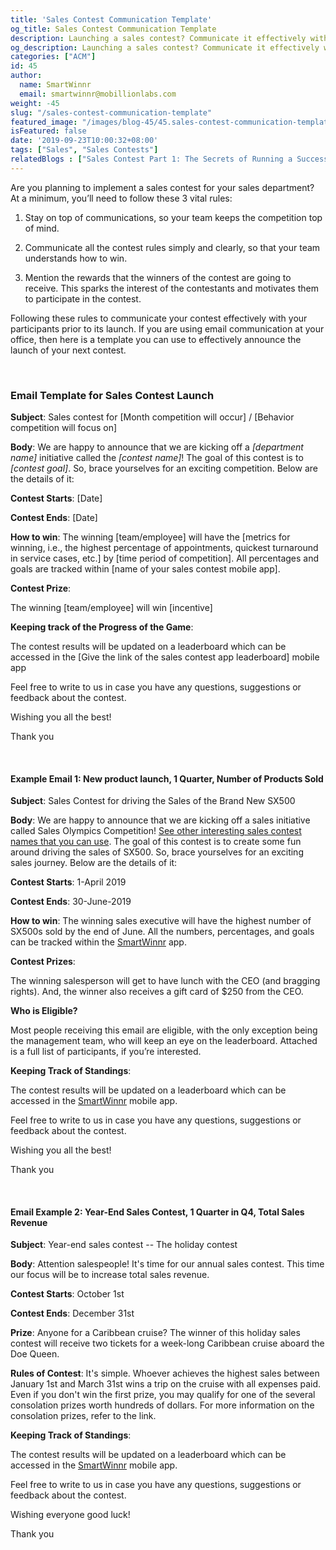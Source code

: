```yaml
---
title: 'Sales Contest Communication Template'
og_title: Sales Contest Communication Template
description: Launching a sales contest? Communicate it effectively with your team with these sample email templates.
og_description: Launching a sales contest? Communicate it effectively with your team with these sample email templates.
categories: ["ACM"]
id: 45
author:
  name: SmartWinnr
  email: smartwinnr@mobillionlabs.com
weight: -45
slug: "/sales-contest-communication-template"
featured_image: "/images/blog-45/45.sales-contest-communication-template.jpg"
isFeatured: false
date: '2019-09-23T10:00:32+08:00'
tags: ["Sales", "Sales Contests"]
relatedBlogs : ["Sales Contest Part 1: The Secrets of Running a Successful Sales Contest", "Sales Contest Part 2: How to design Sales Contest for a New Product Launch", "Sales Contest Part 3: 9 Proven Sales Contests that Drive Productivity", "Top 20 Sales Contest Names"]
---
```


Are you planning to implement a sales contest for your sales department? At a minimum, you’ll need to follow these 3 vital rules:

1. Stay on top of communications, so your team keeps the competition top of mind. 

2. Communicate all the contest rules simply and clearly, so that your team understands how to win.

3. Mention the rewards that the winners of the contest are going to receive. This sparks the interest of the contestants and motivates them to participate in the contest.

Following these rules to communicate your contest effectively with your participants prior to its launch. If you are using email communication at your office, then here is a template you can use to effectively announce the launch of your next contest.

<br>

### **Email Template for Sales Contest Launch**

**Subject**: Sales contest for [Month competition will occur] / [Behavior competition will focus on]

**Body**: We are happy to announce that we are kicking off a _[department name]_ initiative called the _[contest name]_! The goal of this contest is to _[contest goal]_. So, brace yourselves for an exciting competition. Below are the details of it:

**Contest Starts**: [Date]

**Contest Ends**: [Date]

**How to win**: The winning [team/employee] will have the [metrics for winning, i.e., the highest percentage of appointments, quickest turnaround in service cases, etc.] by [time period of competition]. All percentages and goals are tracked within [name of your sales contest mobile app].

**Contest Prize**:

The winning [team/employee] will win [incentive]

**Keeping track of the Progress of the Game**:

The contest results will be updated on a leaderboard which can be accessed in the [Give the link of the sales contest app leaderboard] mobile app

Feel free to write to us in case you have any questions, suggestions or feedback about the contest.

Wishing you all the best!

Thank you

<br>

#### **Example Email 1: New product launch, 1 Quarter, Number of Products Sold**

**Subject**: Sales Contest for driving the Sales of the Brand New SX500

**Body**: We are happy to announce that we are kicking off a sales initiative called Sales Olympics Competition! [See other interesting sales contest names that you can use](https://www.smartwinnr.com/post/top-20-sales-contest-names/). The goal of this contest is to create some fun around driving the sales of SX500. So, brace yourselves for an exciting sales journey. Below are the details of it:

**Contest Starts**: 1-April 2019

**Contest Ends**: 30-June-2019

**How to win**: The winning sales executive will have the highest number of SX500s sold by the end of June. All the numbers, percentages, and goals can be tracked within the [SmartWinnr](https://www.smartwinnr.com/product/sales-contest/) app.

**Contest Prizes**:

The winning salesperson will get to have lunch with the CEO (and bragging rights). And, the winner also receives a gift card of $250 from the CEO.

**Who is Eligible?**

Most people receiving this email are eligible, with the only exception being the management team, who will keep an eye on the leaderboard. Attached is a full list of participants, if you’re interested.

**Keeping Track of Standings**:

The contest results will be updated on a leaderboard which can be accessed in the [SmartWinnr](https://www.smartwinnr.com/product/sales-contest/) mobile app.

Feel free to write to us in case you have any questions, suggestions or feedback about the contest.

Wishing you all the best!

Thank you

<br>

#### **Email Example 2: Year-End Sales Contest, 1 Quarter in Q4, Total Sales Revenue**

**Subject**: Year-end sales contest -- The holiday contest

**Body**: Attention salespeople! It's time for our annual sales contest. This time our focus will be to increase total sales revenue.

**Contest  Starts**: October 1st

**Contest Ends**: December 31st

**Prize**: Anyone for a Caribbean cruise? The winner of this holiday sales contest will receive two tickets for a week-long Caribbean cruise aboard the Doe Queen. 

**Rules of Contest**: It's simple. Whoever achieves the highest sales between January 1st and March 31st wins a trip on the cruise with all expenses paid. Even if you don't win the first prize, you may qualify for one of the several consolation prizes worth hundreds of dollars. For more information on the consolation prizes, refer to the <span class="ml_body_text_blue">link</span>.

**Keeping Track of Standings**:

The contest results will be updated on a leaderboard which can be accessed in the [SmartWinnr](https://www.smartwinnr.com/product/sales-contest/) mobile app.

Feel free to write to us in case you have any questions, suggestions or feedback about the contest.

Wishing everyone good luck!

Thank you

